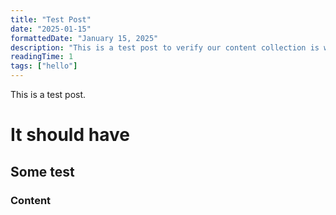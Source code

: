 ```yaml
---
title: "Test Post"
date: "2025-01-15"
formattedDate: "January 15, 2025"
description: "This is a test post to verify our content collection is working."
readingTime: 1
tags: ["hello"]
---
```


This is a test post.

# It should have

## Some test

### Content
